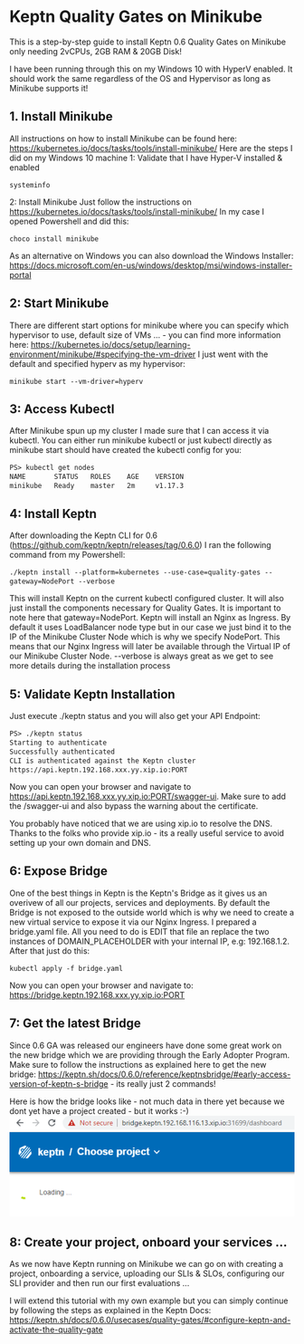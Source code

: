 # Keptn Quality Gates on Minikube

This is a step-by-step guide to install Keptn 0.6 Quality Gates on Minikube only needing 2vCPUs, 2GB RAM & 20GB Disk!

I have been running through this on my Windows 10 with HyperV enabled. It should work the same regardless of the OS and Hypervisor as long as Minikube supports it!

## 1. Install Minikube

All instructions on how to install Minikube can be found here: https://kubernetes.io/docs/tasks/tools/install-minikube/
Here are the steps I did on my Windows 10 machine
1: Validate that I have Hyper-V installed & enabled
```
systeminfo
```

2: Install Minikube
Just follow the instructions on https://kubernetes.io/docs/tasks/tools/install-minikube/
In my case I opened Powershell and did this:
```
choco install minikube
```
As an alternative on Windows you can also download the Windows Installer: https://docs.microsoft.com/en-us/windows/desktop/msi/windows-installer-portal 

## 2: Start Minikube

There are different start options for minikube where you can specify which hypervisor to use, default size of VMs ... - you can find more information here: https://kubernetes.io/docs/setup/learning-environment/minikube/#specifying-the-vm-driver 
I just went with the default and specified hyperv as my hypervisor:
```
minikube start --vm-driver=hyperv
```

## 3: Access Kubectl

After Minikube spun up my cluster I made sure that I can access it via kubectl. You can either run minikube kubectl or just kubectl directly as minikube start should have created the kubectl config for you:
```
PS> kubectl get nodes
NAME       STATUS   ROLES    AGE    VERSION
minikube   Ready    master   2m     v1.17.3
```

## 4: Install Keptn

After downloading the Keptn CLI for 0.6 (https://github.com/keptn/keptn/releases/tag/0.6.0) I ran the following command from my Powershell:
```
./keptn install --platform=kubernetes --use-case=quality-gates --gateway=NodePort --verbose
```

This will install Keptn on the current kubectl configured cluster. It will also just install the components necessary for Quality Gates.
It is important to note here that gateway=NodePort. Keptn will install an Nginx as Ingress. By default it uses LoadBalancer node type but in our case we just bind it to the IP of the Minikube Cluster Node which is why we specify NodePort. This means that our Nginx Ingress will later be available through the Virtual IP of our Minikube Cluster Node. --verbose is always great as we get to see more details during the installation process

## 5: Validate Keptn Installation

Just execute ./keptn status and you will also get your API Endpoint:
```
PS> ./keptn status
Starting to authenticate
Successfully authenticated
CLI is authenticated against the Keptn cluster https://api.keptn.192.168.xxx.yy.xip.io:PORT
```

Now you can open your browser and navigate to https://api.keptn.192.168.xxx.yy.xip.io:PORT/swagger-ui. Make sure to add the /swagger-ui and also bypass the warning about the certificate. 

You probably have noticed that we are using xip.io to resolve the DNS. Thanks to the folks who provide xip.io - its a really useful service to avoid setting up your own domain and DNS.

## 6: Expose Bridge

One of the best things in Keptn is the Keptn's Bridge as it gives us an overivew of all our projects, services and deployments. By default the Bridge is not exposed to the outside world which is why we need to create a new virtual service to expose it via our Nginx Ingress.
I prepared a bridge.yaml file. All you need to do is EDIT that file an replace the two instances of DOMAIN_PLACEHOLDER with your internal IP, e.g: 192.168.1.2.
After that just do this:
```
kubectl apply -f bridge.yaml
```

Now you can open your browser and navigate to: https://bridge.keptn.192.168.xxx.yy.xip.io:PORT

## 7: Get the latest Bridge

Since 0.6 GA was released our engineers have done some great work on the new bridge which we are providing through the Early Adopter Program. Make sure to follow the instructions as explained here to get the new bridge: https://keptn.sh/docs/0.6.0/reference/keptnsbridge/#early-access-version-of-keptn-s-bridge - its really just 2 commands!

Here is how the bridge looks like - not much data in there yet because we dont yet have a project created - but it works :-)
![](./emptybridgeafterinstall.png)

## 8: Create your project, onboard your services ...

As we now have Keptn running on Minikube we can go on with creating a project, onboarding a service, uploading our SLIs & SLOs, configuring our SLI provider and then run our first evaluations ...

I will extend this tutorial with my own example but you can simply continue by following the steps as explained in the Keptn Docs: https://keptn.sh/docs/0.6.0/usecases/quality-gates/#configure-keptn-and-activate-the-quality-gate
